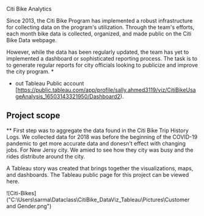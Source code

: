  Citi Bike Analytics



Since 2013, the Citi Bike Program has implemented a robust infrastructure for collecting data on the program's utilization. Through the team's efforts, each month bike data is collected, organized, and made public on the Citi Bike Data webpage.

However, while the data has been regularly updated, the team has yet to implemented a dashboard or sophisticated reporting process. The task is to to generate regular reports for city officials looking to publicize and improve the city program.
* 

* out Tableau Public account [https://public.tableau.com/app/profile/sally.ahmed3119/viz/CitiBikeUsageAnalysis_16503143321950/Dashboard2).

## Project scope

** First step was to aggregate the data found in the Citi Bike Trip History Logs. We collected data for 2018
 was before the beginning of the COVID-19 pandemic to get more accurate data and donesn't effect with changing jobs. For New Jersy city. We amied to see how they city was busy and the rides distribute around the city.

A Tableau story was created that brings together the visualizations, maps, and dashboards.
The Tableau public page for this project can be viewed here.


![Citi-Bikes]("C:\Users\sarma\Dataclass\CitiBike_DataViz_Tableau\Pictures\Customer and Gender.png")

